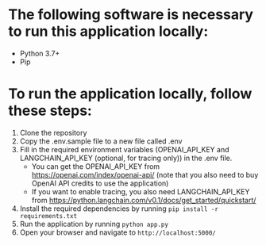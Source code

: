 # The following software is necessary to run this application locally:
- Python 3.7+
- Pip

# To run the application locally, follow these steps:
1. Clone the repository
2. Copy the .env.sample file to a new file called .env
3. Fill in the required environment variables (OPENAI_API_KEY and LANGCHAIN_API_KEY (optional, for tracing only)) in the .env file. 
    - You can get the OPENAI_API_KEY from https://openai.com/index/openai-api/
      (note that you also need to buy OpenAI API credits to use the application)
    - If you want to enable tracing, you also need LANGCHAIN_API_KEY from https://python.langchain.com/v0.1/docs/get_started/quickstart/
4. Install the required dependencies by running `pip install -r requirements.txt`
5. Run the application by running `python app.py`
6. Open your browser and navigate to `http://localhost:5000/`
```
